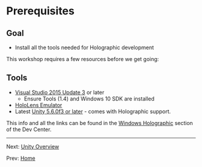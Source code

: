 # Prerequisites

## Goal

* Install all the tools needed for Holographic development

This workshop requires a few resources before we get going:

## Tools

* [Visual Studio 2015 Update 3](https://developer.microsoft.com/en-us/windows/downloads) or later
  * Ensure Tools \(1.4\) and Windows 10 SDK are installed
* [HoloLens Emulator](http://go.microsoft.com/fwlink/?LinkID=823018)
* Latest [Unity 5.6.0f3 or later](https://store.unity.com/download?ref=personal) - comes with Holographic support.

This info and all the links can be found in the [Windows Holographic](https://developer.microsoft.com/en-us/windows/holographic/install_the_tools) section of the Dev Center.

---

Next: [Unity Overview](/hello-world/2-unity-overview.md)

Prev: [Home](index.md)

